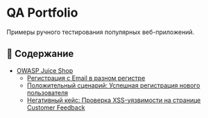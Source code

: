 # QA Portfolio

Примеры ручного тестирования популярных веб-приложений.

## 🧪 Содержание

- [OWASP Juice Shop](./juice-shop)
  - [Регистрация с Email в разном регистре](./bugs/email_case_sensitive_bug.md)
  - [Положительный сценарий: Успешная регистрация нового пользователя](./bugs/positive_registration.md)
  - [Негативный кейс: Проверка XSS-уязвимости на странице Customer Feedback](./bugs/xss_negative_case.md)